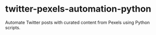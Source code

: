 # twitter-pexels-automation-python
Automate Twitter posts with curated content from Pexels using Python scripts.
